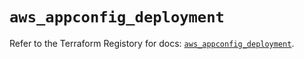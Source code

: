 # `aws_appconfig_deployment`

Refer to the Terraform Registory for docs: [`aws_appconfig_deployment`](https://registry.terraform.io/providers/hashicorp/aws/5.30.0/docs/resources/appconfig_deployment).
